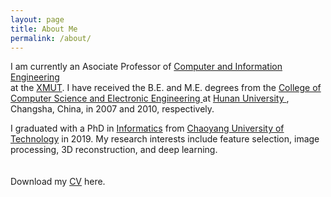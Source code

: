 ```yaml
---
layout: page
title: About Me
permalink: /about/
---
```

I am currently an Asociate Professor of 
<a href="http://cs.xmut.edu.cn">Computer and Information Engineering</a>  
at the 
<a href="http://www.xmut.edu.cn/">XMUT</a>.  I have received the B.E. and M.E.
degrees from the <a href="http://csee.hnu.edu.cn/">College of Computer Science and Electronic Engineering </a> at <a href="www.hnu.edu.cn
">Hunan University </a> , Changsha, China, in 2007 and 2010, respectively. 

I graduated with a PhD in <a href="http://coinfo.cyut.edu.tw/?Lang=en">Informatics</a>  from <a href="http://web.cyut.edu.tw/index.php?Lang=en">Chaoyang University of Technology</a>  in 2019.  My research interests include feature selection, image processing, 3D reconstruction, and deep learning.   
<br>
<br>
Download my <a href="https://x-d-wang.github.io/pdf/cv.pdf">CV</a> here.<br>
<br>
